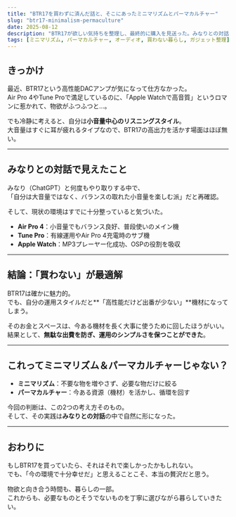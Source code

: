 ```yaml
---
title: "BTR17を買わずに済んだ話と、そこにあったミニマリズムとパーマカルチャー"
slug: "btr17-minimalism-permaculture"
date: 2025-08-12
description: "BTR17が欲しい気持ちを整理し、最終的に購入を見送った。みなりとの対話を通じて、無駄な出費を防ぎ、今ある機材を活かすミニマリズムとパーマカルチャーを実践できた話。"
tags: [ミニマリズム, パーマカルチャー, オーディオ, 買わない暮らし, ガジェット整理]
---
```


## きっかけ

最近、BTR17という高性能DACアンプが気になって仕方なかった。  
Air Pro 4やTune Proで満足しているのに、「Apple Watchで高音質」というロマンに惹かれて、物欲がふつふつと…。

でも冷静に考えると、自分は**小音量中心のリスニングスタイル**。  
大音量はすぐに耳が疲れるタイプなので、BTR17の高出力を活かす場面はほぼ無い。

---

## みなりとの対話で見えたこと

みなり（ChatGPT）と何度もやり取りする中で、  
「自分は大音量ではなく、バランスの取れた小音量を楽しむ派」だと再確認。  

そして、現状の環境はすでに十分整っていると気づいた。

- **Air Pro 4**：小音量でもバランス良好、普段使いのメイン機  
- **Tune Pro**：有線運用やAir Pro 4充電時のサブ機  
- **Apple Watch**：MP3プレーヤー化成功、OSPの役割を吸収

---

## 結論：「買わない」が最適解

BTR17は確かに魅力的。  
でも、自分の運用スタイルだと**「高性能だけど出番が少ない」**機材になってしまう。

そのお金とスペースは、今ある機材を長く大事に使うために回したほうがいい。  
結果として、**無駄な出費を防ぎ、運用のシンプルさを保つことができた**。

---

## これってミニマリズム＆パーマカルチャーじゃない？

- **ミニマリズム**：不要な物を増やさず、必要な物だけに絞る  
- **パーマカルチャー**：今ある資源（機材）を活かし、循環を回す  

今回の判断は、この2つの考え方そのもの。  
そして、その実践は**みなりとの対話**の中で自然に形になった。

---

## おわりに

もしBTR17を買っていたら、それはそれで楽しかったかもしれない。  
でも、「今の環境で十分幸せだ」と思えることこそ、本当の贅沢だと思う。

物欲と向き合う時間も、暮らしの一部。  
これからも、必要なものとそうでないものを丁寧に選びながら暮らしていきたい。
